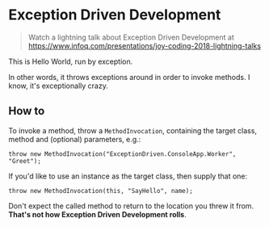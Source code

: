 # Exception Driven Development

> Watch a lightning talk about Exception Driven Development at https://www.infoq.com/presentations/joy-coding-2018-lightning-talks 

This is Hello World, run by exception. 

In other words, it throws exceptions around in order to invoke methods. I know, it's exceptionally crazy.

## How to


To invoke a method, throw a `MethodInvocation`, containing the target class, method and (optional) parameters, e.g.:

`throw new MethodInvocation("ExceptionDriven.ConsoleApp.Worker", "Greet");`

If you'd like to use an instance as the target class, then supply that one:

`throw new MethodInvocation(this, "SayHello", name);`

Don't expect the called method to return to the location you threw it from. **That's not how Exception Driven Development rolls**. 
